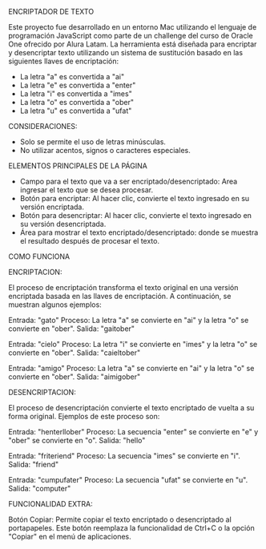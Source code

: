 ENCRIPTADOR DE TEXTO

Este proyecto fue desarrollado en un entorno Mac utilizando el lenguaje de programación JavaScript como parte de un challenge del curso de Oracle One ofrecido por Alura Latam. La herramienta está diseñada para encriptar y desencriptar texto utilizando un sistema de sustitución basado en las siguientes llaves de encriptación:

- La letra "a" es convertida a "ai"
- La letra "e" es convertida a "enter"
- La letra "i" es convertida a "imes"
- La letra "o" es convertida a "ober"
- La letra "u" es convertida a "ufat"

CONSIDERACIONES:

- Solo se permite el uso de letras minúsculas.
- No utilizar acentos, signos o caracteres especiales.

ELEMENTOS PRINCIPALES DE LA PÁGINA

- Campo para el texto que va a ser encriptado/desencriptado: Area ingresar el texto que se desea procesar.
- Botón para encriptar: Al hacer clic, convierte el texto ingresado en su versión encriptada.
- Botón para desencriptar: Al hacer clic, convierte el texto ingresado en su versión desencriptada.
- Área para mostrar el texto encriptado/desencriptado: donde se muestra el resultado después de procesar el texto.

COMO FUNCIONA

ENCRIPTACION:

El proceso de encriptación transforma el texto original en una versión encriptada basada en las llaves de encriptación. A continuación, se muestran algunos ejemplos:

Entrada: "gato"
Proceso: La letra "a" se convierte en "ai" y la letra "o" se convierte en "ober".
Salida: "gaitober"

Entrada: "cielo"
Proceso: La letra "i" se convierte en "imes" y la letra "o" se convierte en "ober".
Salida: "caieltober"

Entrada: "amigo"
Proceso: La letra "a" se convierte en "ai" y la letra "o" se convierte en "ober".
Salida: "aimigober"

DESENCRIPTACION:

El proceso de desencriptación convierte el texto encriptado de vuelta a su forma original. Ejemplos de este proceso son:

Entrada: "henterllober"
Proceso: La secuencia "enter" se convierte en "e" y "ober" se convierte en "o".
Salida: "hello"

Entrada: "friteriend"
Proceso: La secuencia "imes" se convierte en "i".
Salida: "friend"

Entrada: "cumpufater"
Proceso: La secuencia "ufat" se convierte en "u".
Salida: "computer"


FUNCIONALIDAD EXTRA: 

Botón Copiar: Permite copiar el texto encriptado o desencriptado al portapapeles. Este botón reemplaza la funcionalidad de Ctrl+C o la opción "Copiar" en el menú de aplicaciones.
